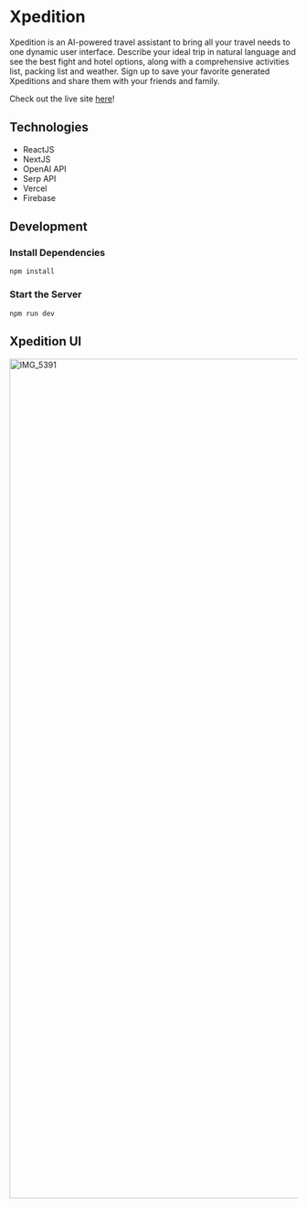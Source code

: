 # Xpedition

Xpedition is an AI-powered travel assistant to bring all your travel needs to one dynamic user interface. Describe your ideal trip in natural language and see the best fight and hotel options, along with a comprehensive activities list, packing list and weather. Sign up to save your favorite generated Xpeditions and share them with your friends and family. 

Check out the live site [here](https://xpedition-delta.vercel.app/)!

## Technologies
- ReactJS
- NextJS
- OpenAI API
- Serp API
- Vercel
- Firebase

## Development 
### Install Dependencies
`npm install`

### Start the Server
`npm run dev`


## Xpedition UI

<img width="1470" alt="IMG_5391" src="https://github.com/twxsha/Xpedition/assets/72046574/fbe4225c-298c-4e4a-8fa8-f257a69d70a1">

